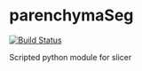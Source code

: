 # parenchymaSeg
[![Build Status](https://travis-ci.org/lcoram/parenchymaSeg.svg?branch=master)](https://travis-ci.org/lcoram/parenchymaSeg)

Scripted python module for slicer
